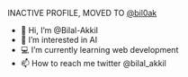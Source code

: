 INACTIVE PROFILE, MOVED TO [@bil0ak](https://github.com/bil0ak)
- 👋 Hi, I’m @Bilal-Akkil
- 🤖 I’m interested in AI
- 💻 I’m currently learning web development 
- 📫 How to reach me twitter @bilal_akkil

<!---
Bilal-Akkil/Bilal-Akkil is a ✨ special ✨ repository because its `README.md` (this file) appears on your GitHub profile.
You can click the Preview link to take a look at your changes.
--->
